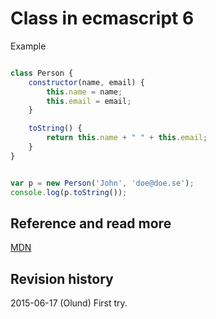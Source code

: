 Class in ecmascript 6
=============================
Example


```javascript

class Person {
    constructor(name, email) {
        this.name = name;
        this.email = email;
    }

    toString() {
        return this.name + " " + this.email;
    }
}


var p = new Person('John', 'doe@doe.se');
console.log(p.toString());

```





Reference and read more
------------------------------

[MDN](https://developer.mozilla.org/en-US/docs/Web/JavaScript/Reference/Classes)



Revision history
------------------------------

2015-06-17 (Olund) First try.
